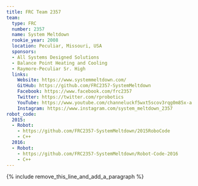```yaml
---
title: FRC Team 2357
team:
  type: FRC
  number: 2357
  name: System Meltdown
  rookie_year: 2008
  location: Peculiar, Missouri, USA
  sponsors:
  - All Systems Designed Solutions
  - Balance Point Heating and Cooling
  - Raymore-Peculiar Sr. High
  links:
    Website: https://www.systemmeltdown.com/
    GitHub: https://github.com/FRC2357-SystemMeltdown
    Facebook: https://www.facebook.com/frc2357
    Twitter: https://twitter.com/rprobotics
    YouTube: https://www.youtube.com/channeluckf5wxt5scov3rqg0m85x-a
    Instagram: https://www.instagram.com/system_meltdown_2357
robot_code:
  2015:
  - Robot:
    - https://github.com/FRC2357-SystemMeltdown/2015RoboCode
    - C++
  2016:
  - Robot:
    - https://github.com/FRC2357-SystemMeltdown/Robot-Code-2016
    - C++
---
```


{% include remove_this_line_and_add_a_paragraph %}